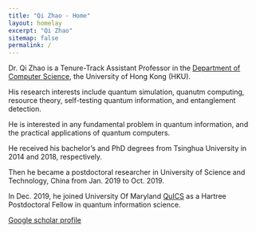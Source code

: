 ```yaml
---
title: "Qi Zhao - Home"
layout: homelay
excerpt: "Qi Zhao"
sitemap: false
permalink: /
---
```

Dr. Qi Zhao is a Tenure-Track Assistant Professor in the [Department of Computer Science](https://www.cs.hku.hk/), the University of Hong Kong (HKU). 

His research interests include quantum simulation, quanutm computing, resource theory, self-testing quantum information, and entanglement detection.

He is interested in any fundamental problem in quantum information, and the practical applications of quantum computers.

<!-- He received his PhD degree from Tsinghua University in Dec. 2018. -->
He received his bachelor’s and PhD degrees from Tsinghua University in 2014 and 2018, respectively.

Then he became a postdoctoral researcher in University of Science and Technology, China from Jan. 2019 to Oct. 2019.

In Dec. 2019, he joined University Of Maryland [QuICS](https://quics.umd.edu) as a Hartree Postdoctoral Fellow in quantum information science.

[Google scholar profile](https://scholar.google.com/citations?user=VVQuTDMAAAAJ&hl=zh-CN&authuser=1)

